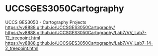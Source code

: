 # UCCSGES3050Cartography
UCCS GES3050 - Cartography Projects
https://vv8888.github.io/UCCSGES3050Cartography/
https://vv8888.github.io/UCCSGES3050Cartography/Lab7/VV_Lab7-12_treepoint.html
https://vv8888.github.io/UCCSGES3050Cartography/Lab7/VV_Lab7-14-2_treepoint.html
